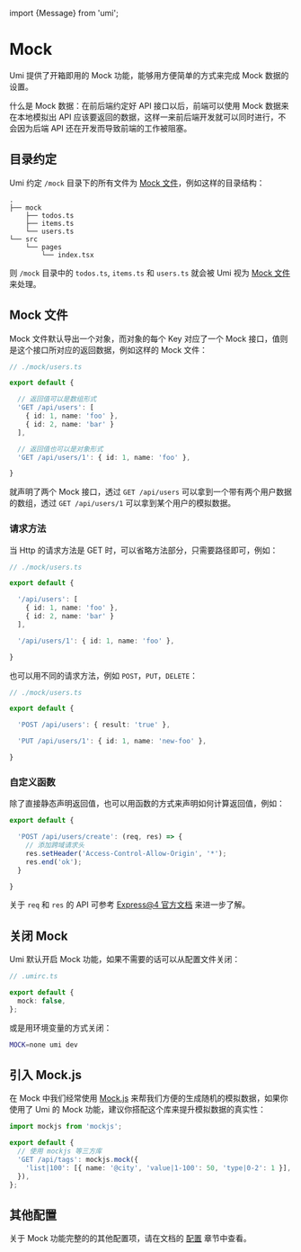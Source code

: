 import {Message} from 'umi';

# Mock

Umi 提供了开箱即用的 Mock 功能，能够用方便简单的方式来完成 Mock 数据的设置。

<Message emoji="💡">
什么是 Mock 数据：在前后端约定好 API 接口以后，前端可以使用 Mock 数据来在本地模拟出 API 应该要返回的数据，这样一来前后端开发就可以同时进行，不会因为后端 API
还在开发而导致前端的工作被阻塞。
</Message>

## 目录约定

Umi 约定 `/mock` 目录下的所有文件为 [Mock 文件](#mock-文件)，例如这样的目录结构：

```text
.
├── mock
    ├── todos.ts
    ├── items.ts
    └── users.ts
└── src
    └── pages
        └── index.tsx
```

则 `/mock` 目录中的 `todos.ts`, `items.ts` 和 `users.ts` 就会被 Umi 视为 [Mock 文件](#mock-文件) 来处理。

## Mock 文件

Mock 文件默认导出一个对象，而对象的每个 Key 对应了一个 Mock 接口，值则是这个接口所对应的返回数据，例如这样的 Mock 文件：

```ts
// ./mock/users.ts

export default {

  // 返回值可以是数组形式
  'GET /api/users': [
    { id: 1, name: 'foo' },
    { id: 2, name: 'bar' }
  ],

  // 返回值也可以是对象形式
  'GET /api/users/1': { id: 1, name: 'foo' },

}
```

就声明了两个 Mock 接口，透过 `GET /api/users` 可以拿到一个带有两个用户数据的数组，透过 `GET /api/users/1` 可以拿到某个用户的模拟数据。

### 请求方法

当 Http 的请求方法是 GET 时，可以省略方法部分，只需要路径即可，例如：

```ts
// ./mock/users.ts

export default {

  '/api/users': [
    { id: 1, name: 'foo' },
    { id: 2, name: 'bar' }
  ],

  '/api/users/1': { id: 1, name: 'foo' },

}
```

也可以用不同的请求方法，例如 `POST`，`PUT`，`DELETE`：

```ts
// ./mock/users.ts

export default {

  'POST /api/users': { result: 'true' },

  'PUT /api/users/1': { id: 1, name: 'new-foo' },

}
```

### 自定义函数

除了直接静态声明返回值，也可以用函数的方式来声明如何计算返回值，例如：

```ts
export default {

  'POST /api/users/create': (req, res) => {
    // 添加跨域请求头
    res.setHeader('Access-Control-Allow-Origin', '*');
    res.end('ok');
  }

}
```

关于 `req` 和 `res` 的 API 可参考 [Express@4 官方文档](https://expressjs.com/en/api.html) 来进一步了解。

## 关闭 Mock

Umi 默认开启 Mock 功能，如果不需要的话可以从配置文件关闭：

```ts
// .umirc.ts

export default {
  mock: false,
};
```

或是用环境变量的方式关闭：

```bash
MOCK=none umi dev
```

## 引入 Mock.js

在 Mock 中我们经常使用 [Mock.js](http://mockjs.com/) 来帮我们方便的生成随机的模拟数据，如果你使用了 Umi 的 Mock
功能，建议你搭配这个库来提升模拟数据的真实性：

```ts
import mockjs from 'mockjs';

export default {
  // 使用 mockjs 等三方库
  'GET /api/tags': mockjs.mock({
    'list|100': [{ name: '@city', 'value|1-100': 50, 'type|0-2': 1 }],
  }),
};
```

## 其他配置

关于 Mock 功能完整的的其他配置项，请在文档的 [配置](../api/config#mock) 章节中查看。
